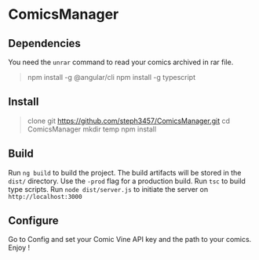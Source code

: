 # ComicsManager

## Dependencies
You need the `unrar` command to read your comics archived in rar file.
>npm install -g @angular/cli
>npm install -g typescript

## Install
>clone git https://github.com/steph3457/ComicsManager.git
>cd ComicsManager
>mkdir temp
>npm install

## Build
Run `ng build` to build the project. The build artifacts will be stored in the `dist/` directory. Use the `-prod` flag for a production build.
Run `tsc` to build type scripts.
Run `node dist/server.js` to initiate the server on `http://localhost:3000`

## Configure
Go to Config and set your Comic Vine API key and the path to your comics.
Enjoy !
